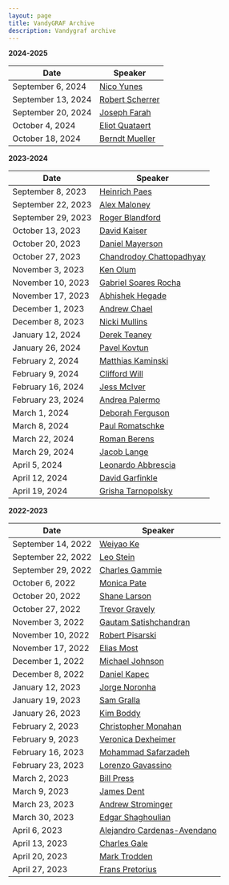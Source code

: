 ```yaml
---
layout: page
title: VandyGRAF Archive 
description: Vandygraf archive 
---
```


**2024-2025**

| Date         | Speaker                                                      |
|--------------|--------------------------------------------------------------|
| September 6, 2024  | <a href="archived-speakers/2024-2025/nico-yunes"> Nico Yunes </a>                                  |
| September 13, 2024 | <a href="archived-speakers/2024-2025/robert-scherrer"> Robert Scherrer </a>                        |
| September 20, 2024 | <a href="archived-speakers/2024-2025/joseph-farah"> Joseph Farah </a>                              |
| October 4, 2024    | <a href="archived-speakers/2024-2025/eliot-quataert"> Eliot Quataert </a>                          |
| October 18, 2024   | <a href="archived-speakers/2024-2025/berndt-mueller"> Berndt Mueller </a>                          |


**2023-2024**

| Date         | Speaker                                                      |
|--------------|--------------------------------------------------------------|
| September 8, 2023  | <a href="archived-speakers/2023-2024/heinrich-paes"> Heinrich Paes </a>                            |
| September 22, 2023 | <a href="archived-speakers/2023-2024/alex-maloney"> Alex Maloney </a>                              |
| September 29, 2023 | <a href="archived-speakers/2023-2024/roger-blandford"> Roger Blandford </a>                        |
| October 13, 2023   | <a href="archived-speakers/2023-2024/david-kaiser"> David Kaiser </a>                              |
| October 20, 2023   | <a href="archived-speakers/2023-2024/daniel-mayerson"> Daniel Mayerson </a>                        |
| October 27, 2023   | <a href="archived-speakers/2023-2024/chandrodoy-chattopadhyay"> Chandrodoy Chattopadhyay </a>      |
| November 3, 2023   | <a href="archived-speakers/2023-2024/ken-olum"> Ken Olum </a>                                      |
| November 10, 2023  | <a href="archived-speakers/2023-2024/gabriel-soares-rocha"> Gabriel Soares Rocha </a>              |
| November 17, 2023  | <a href="archived-speakers/2023-2024/abhishek-hegade"> Abhishek Hegade </a>                        |
| December 1, 2023   | <a href="archived-speakers/2023-2024/andrew-chael"> Andrew Chael </a>                              |
| December 8, 2023   | <a href="archived-speakers/2023-2024/nicki-mullins"> Nicki Mullins </a>                            |
| January 12, 2024   | <a href="archived-speakers/2023-2024/derek-teaney"> Derek Teaney </a>                              |
| January 26, 2024   | <a href="archived-speakers/2023-2024/pavel-kovtun"> Pavel Kovtun </a>                              |
| February 2, 2024   | <a href="archived-speakers/2023-2024/matthias-kaminski"> Matthias Kaminski </a>                    |
| February 9, 2024   | <a href="archived-speakers/2023-2024/clifford-will"> Clifford Will </a>                            |
| February 16, 2024  | <a href="archived-speakers/2023-2024/jess-mciver"> Jess McIver </a>                                |
| February 23, 2024  | <a href="archived-speakers/2023-2024/andrea-palermo"> Andrea Palermo </a>                          |
| March 1, 2024      | <a href="archived-speakers/2023-2024/deborah-ferguson"> Deborah Ferguson </a>                      |
| March 8, 2024      | <a href="archived-speakers/2023-2024/paul-romatschke"> Paul Romatschke </a>                        |
| March 22, 2024     | <a href="archived-speakers/2023-2024/roman-berens"> Roman Berens </a>                              |
| March 29, 2024     | <a href="archived-speakers/2023-2024/jacob-lange"> Jacob Lange </a>                                |
| April 5, 2024      | <a href="archived-speakers/2023-2024/leonardo-abbrescia"> Leonardo Abbrescia </a>                  |
| April 12, 2024     | <a href="archived-speakers/2023-2024/david-garfinkle"> David Garfinkle </a>                        |
| April 19, 2024     | <a href="archived-speakers/2023-2024/grisha-tarnopolsky"> Grisha Tarnopolsky </a>                  |


**2022-2023**

| Date         | Speaker                                                      |
|--------------|--------------------------------------------------------------|
| September 14, 2022 | <a href="archived-speakers/2022-2023/weiyao-ke"> Weiyao Ke </a>                                    |
| September 22, 2022 | <a href="archived-speakers/2022-2023/leo-stein"> Leo Stein </a>                                    |
| September 29, 2022 | <a href="archived-speakers/2022-2023/charles-gammie"> Charles Gammie </a>                          |
| October 6, 2022    | <a href="archived-speakers/2022-2023/monica-pate"> Monica Pate </a>                                |
| October 20, 2022   | <a href="archived-speakers/2022-2023/shane-larson"> Shane Larson </a>                              |
| October 27, 2022   | <a href="archived-speakers/2022-2023/trevor-gravely"> Trevor Gravely </a>                          |
| November 3, 2022   | <a href="archived-speakers/2022-2023/gautam-satishchandran"> Gautam Satishchandran </a>            |
| November 10, 2022  | <a href="archived-speakers/2022-2023/robert-pisarski"> Robert Pisarski </a>                        |
| November 17, 2022  | <a href="archived-speakers/2022-2023/elias-most"> Elias Most </a>                                  |
| December 1, 2022   | <a href="archived-speakers/2022-2023/michael-johnson"> Michael Johnson </a>                        |
| December 8, 2022   | <a href="archived-speakers/2022-2023/daniel-kapec"> Daniel Kapec </a>                              |
| January 12, 2023   | <a href="archived-speakers/2022-2023/jorge-noronha"> Jorge Noronha </a>                            |
| January 19, 2023   | <a href="archived-speakers/2022-2023/sam-gralla"> Sam Gralla </a>                                  |
| January 26, 2023   | <a href="archived-speakers/2022-2023/kim-boddy"> Kim Boddy </a>                                    |
| February 2, 2023   | <a href="archived-speakers/2022-2023/christopher-monahan"> Christopher Monahan </a>                |
| February 9, 2023   | <a href="archived-speakers/2022-2023/veronica-dexheimer"> Veronica Dexheimer </a>                  |
| February 16, 2023  | <a href="archived-speakers/2022-2023/mohammad-safarzadeh"> Mohammad Safarzadeh </a>                |
| February 23, 2023  | <a href="archived-speakers/2022-2023/lorenzo-gavassino"> Lorenzo Gavassino </a>                    |
| March 2, 2023      | <a href="archived-speakers/2022-2023/bill-press"> Bill Press </a>                                  |
| March 9, 2023      | <a href="archived-speakers/2022-2023/james-dent"> James Dent </a>                                  |
| March 23, 2023     | <a href="archived-speakers/2022-2023/andrew-strominger"> Andrew Strominger </a>                    |
| March 30, 2023     | <a href="archived-speakers/2022-2023/edgar-shaghoulian"> Edgar Shaghoulian </a>                    |
| April 6, 2023      | <a href="archived-speakers/2022-2023/alejandro-cardenas-avendano"> Alejandro Cardenas-Avendano </a>|
| April 13, 2023     | <a href="archived-speakers/2022-2023/charles-gale"> Charles Gale </a>                              |
| April 20, 2023     | <a href="archived-speakers/2022-2023/mark-trodden"> Mark Trodden </a>                              |
| April 27, 2023     | <a href="archived-speakers/2022-2023/frans-pretorius"> Frans Pretorius </a>                        |
